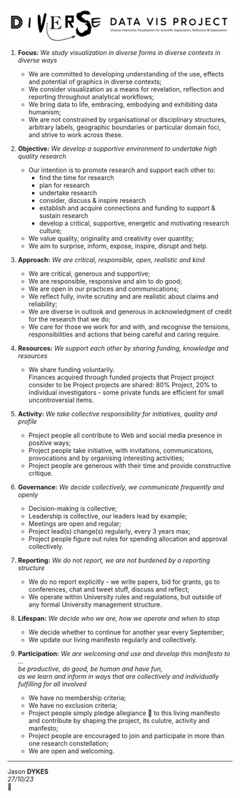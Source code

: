 <link rel="stylesheet" type="text/css" href="../css/pages.css"/>
<link rel="stylesheet" type="text/css" href="../css/manifesto.css"/>

<style>
    ul {display:block;}
    </style>

<div class="topTitle" width="80%">
<img src="./img/diverseDataVis.png" style="border:none"/>
</div>

<div class="manifesto" markdown="1">

1. **Focus:** _We study visualization in diverse forms in diverse contexts in diverse ways_

   - We are committed to developing understanding of the use, effects and potential of graphics in diverse contexts;
   - We consider visualization as a means for revelation, reflection and reporting throughout analytical workflows;
   - We bring data to life, embracing, embodying and exhibiting data humanism;
   - We are not constrained by organisational or disciplinary structures, arbitrary labels, geographic boundaries or particular domain foci, and strive to work across these.

2. **Objective:** _We develop a supportive environment to undertake high quality research_

   - Our intention is to promote research and support each other to:
     - find the time for research
     - plan for research
     - undertake research
     - consider, discuss & inspire research
     - establish and acquire connections and funding to support &amp; sustain research
     - develop a critical, supportive, energetic and motivating research culture;
   - We value quality, originality and creativity over quantity;
   - We aim to surprise, inform, expose, inspire, disrupt and help.

3. **Approach:** _We are critical, responsible, open, realistic and kind_

   - We are critical, generous and supportive;
   - We are responsible, responsive and aim to do good;
   - We are open in our practices and communications;
   - We reflect fully, invite scrutiny and are realistic about claims and reliability;
   - We are diverse in outlook and generous in acknowledgment of credit for the research that we do;
   - We care for those we work for and with, and recognise the tensions, responsibilities and actions that being careful and caring require.

4. **Resources:** _We support each other by sharing funding, knowledge and resources_

   - We share funding voluntarily.<br/>Finances acquired through funded projects that Project project consider to be Project projects are shared: 80% Project, 20% to individual investigators - some private funds are efficient for small uncontroversial items.

5. **Activity:** _We take collective responsibility for initiatives, quality and profile_

   - Project people all contribute to Web and social media presence in positive ways;
   - Project people take initiative, with invitations, communications, provocations and by organising interesting activities;
   - Project people are generous with their time and provide constructive critique.

6. **Governance:** _We decide collectively, we communicate frequently and openly_

   - Decision-making is collective;
   - Leadership is collective, our leaders lead by example;
   - Meetings are open and regular;
   - Project lead(s) change(s) regularly, every 3 years max;
   - Project people figure out rules for spending allocation and approval collectively.

7. **Reporting:** _We do not report, we are not burdened by a reporting structure_

   - We do no report explicitly - we write papers, bid for grants, go to conferences, chat and tweet stuff, discuss and reflect;
   - We operate within University rules and regulations, but outside of any formal University management structure.

8. **Lifespan:** _We decide who we are, how we operate and when to stop_

   - We decide whether to continue for another year every September;
   - We update our living manifesto regularly and collectively.

9. **Participation:** _We are welcoming and use and develop this manifesto to ...<br/>be productive, do good, be human and have fun,<br/>as we learn and inform in ways that are collectively and individually fulfilling for all involved_

   - We have no membership criteria;
   - We have no exclusion criteria;
   - Project people simply pledge allegiance 🙂 to this living manifesto and contribute by shaping the project, its culutre, activity and manfesto;
   - Project people are encouraged to join and participate in more than one research constellation;
   - We are open and welcoming.

</div>

---

<div class="jdSig" markdown="1">

Jason **DYKES**<br/>
_27/10/23_<br/>🐁

</div>

